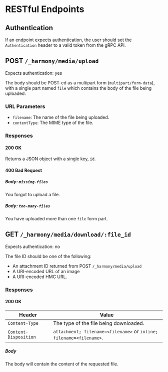 # RESTful Endpoints

## Authentication

If an endpoint expects authentication, the user should set the `Authentication` header to a valid token from the gRPC API.

## POST `/_harmony/media/upload`

Expects authentication: yes

The body should be POST-ed as a multipart form (`multipart/form-data`), with a single part named `file` which contains the body of the file being uploaded.

### URL Parameters

- `filename`: The name of the file being uploaded.
- `contentType`: The MIME type of the file.

### Responses

#### 200 OK

Returns a JSON object with a single key, `id`.

#### 400 Bad Request

##### Body: `missing-files`

You forgot to upload a file.

##### Body: `too-many-files`

You have uploaded more than one `file` form part.

## GET `/_harmony/media/download/:file_id`

Expects authentication: no

The file ID should be one of the following:

- An attachment ID returned from POST `/_harmony/media/upload`
- A URI-encoded URL of an image
- A URI-encoded HMC URL.

### Responses

#### 200 OK

| Header                | Value                                                               |
| --------------------- | ------------------------------------------------------------------- |
| `Content-Type`        | The type of the file being downloaded.                              |
| `Content-Disposition` | `attachment; filename=<filename>` or `inline; filename=<filename>`. |

##### Body

The body will contain the content of the requested file.